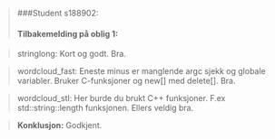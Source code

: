 > ###Student s188902:
> #### Tilbakemelding på oblig 1:

> stringlong: Kort og godt. Bra.

> wordcloud_fast: Eneste minus er manglende argc sjekk og globale variabler. Bruker C-funksjoner og new[] med delete[]. Bra.

> wordcloud_stl: Her burde du brukt C++ funksjoner. F.ex std::string::length funksjonen. Ellers veldig bra.

> **Konklusjon:** Godkjent.
